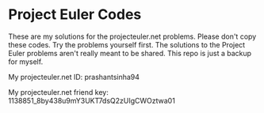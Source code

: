 # Project Euler Codes

These are my solutions for the projecteuler.net problems. Please don't copy these codes. Try the problems yourself first. The solutions to the Project Euler problems aren't really meant to be shared. This repo is just a backup for myself.

My projecteuler.net ID: prashantsinha94

My projecteuler.net friend key: 1138851_8by438u9mY3UKT7dsQ2zUIgCWOztwa01 

